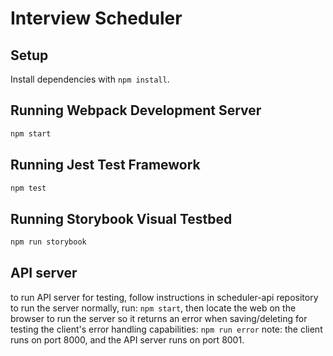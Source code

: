 # Interview Scheduler

## Setup

Install dependencies with `npm install`.

## Running Webpack Development Server

```sh
npm start
```

## Running Jest Test Framework

```sh
npm test
```

## Running Storybook Visual Testbed

```sh
npm run storybook
```

## API server

to run API server for testing, follow instructions in scheduler-api repository 
to run the server normally, run: `npm start`, then locate the web on the browser
to run the server so it returns an error when saving/deleting for testing the client's error handling capabilities: `npm run error`
note: the client runs on port 8000, and the API server runs on port 8001.
<!-- 
The server provides endpoints for three resource types: days, appointments, and interviewers. 
Below is a list of all routes available from the scheduler-api:
  "GET_DAYS":         http://localhost:8001/api/days,
  "GET_APPOINTMENTS": http://localhost:8001/api/appointments,
  "GET_INTERVIEWERS": http://localhost:8001/api/interviewers,
-->

<!-- TESTING OUT THE TOOLS
I. to try the live reloading feature of the Webpack development server.
1. open the project directory in VS Code
2. add the contents of the sidebar (given below) to the Application component in the src/components/Application.js file
<img
  className="sidebar--centered"
  src="images/logo.png"
  alt="Interview Scheduler"
/>
<hr className="sidebar__separator sidebar--centered" />
<nav className="sidebar__menu"></nav>
<img
  className="sidebar__lhl sidebar--centered"
  src="images/lhl.png"
  alt="Lighthouse Labs"
/>
3. save the changes

II. Storybook
  Follow the steps below to try the component testing environment.
1. Close the webpack-dev-server process (Ctrl+C should kill the process)
2. From the root directory of the project and type npm run storybook
3. Connect to the Storybook server using your browser
4. Expand the list of stories for the Button component
we will use Storybook to implement the Button component.
  we'll use the stories defined in stories/index.js to test the different functionality required.
This environment can be used to iterate on styles because it provides a basic interface to test all states. 
  with larger applications some styles may only be applied after a long login flow and some edge case errors. 
  Immediate feedback is possible when looking at the component in isolation.
Once you have confirmed that the environment is working, you can shut down the server. We run the Storybook server on port 9009 which means you can run it in parallel with webpack-dev-server.

The @storybook/addon-actions addon is used to display the data received by event handlers.
  The addon-actions addon for Storybook is already installed in your Interview Scheduler project. You can read about it on its documentation page, @storybook/addon-actions, but you should not install it.
  To display the "Actions" panel in Storybook, press A.

III. Jest
The Jest environment allows us to test components without a browser. The default tests are very simple. They only confirm that each component can render without throwing an exception.

Follow the steps below to try the automated testing capabilities of the Jest framework.
1. Run the npm test command to run Jest
2. Press a to run all tests if prompted
3. Confirm that the existing tests pass
The two existing tests should both pass.

Watch Usage in Jest:
 › Press a to run all tests.
 › Press f to run only failed tests.
 › Press q to quit watch mode.
 › Press p to filter by a filename regex pattern.
 › Press t to filter by a test name regex pattern.
 › Press Enter to trigger a test run.

When the test runner starts, it checks for changes to the files. If there are none, it will wait for changes before running the tests. We can press the a key to run all tests.

Follow the steps below to make a failing test.
1. Remove the return <></>; line from the Button component
2. Save the src/components/Button.js file
The test runner is in "watch" mode. When we save a file, it will notice the change and run the tests against the latest code.
The output should now contain a lot of red text. The application is broken because the Button component does not return anything.

note: We are running Jest in the "Host" environment to speed up the start time. 
  It also removes some of the challenges with watching files for updates. 
  If we run the tests within the vagrant "Guest" environment, then the tests will not run automatically.

TOTAL TOOL COMMANDS
in package.json:
"scripts": {
  "start": "react-scripts start",
}
  "test": "react-scripts test",
  "storybook": "start-storybook -p 9009 -s public --ci"
A developer can run npm start, npm test or npm run storybook to start their preferred environment.

-->